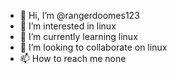 - 👋 Hi, I’m @rangerdoomes123
- 👀 I’m interested in linux
- 🌱 I’m currently learning linux
- 💞️ I’m looking to collaborate on linux 
- 📫 How to reach me none

<!---
rangerdoomes123/rangerdoomes123 is a ✨ special ✨ repository because its `README.md` (this file) appears on your GitHub profile.
You can click the Preview link to take a look at your changes.
--->
